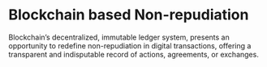 # Blockchain based Non-repudiation
Blockchain’s decentralized, immutable ledger system, presents an opportunity to redefine non-repudiation in digital transactions, offering a transparent and indisputable record of actions, agreements, or exchanges.
